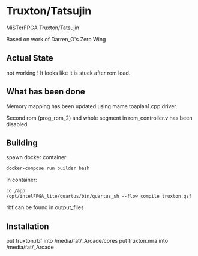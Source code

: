 # Truxton/Tatsujin
MiSTerFPGA Truxton/Tatsujin

Based on work of Darren_O's Zero Wing

## Actual State

not working ! It looks like it is stuck after rom load. 

## What has been done

Memory mapping has been updated using mame toaplan1.cpp driver.

Second rom (prog_rom_2) and whole segment in rom_controller.v has been disabled.

## Building

spawn docker container:
```bash
docker-compose run builder bash
```
in container:
```
cd /app
/opt/intelFPGA_lite/quartus/bin/quartus_sh --flow compile truxton.qsf
```
rbf can be found in output_files

## Installation

put truxton.rbf into /media/fat/_Arcade/cores
put truxton.mra into /media/fat/_Arcade

